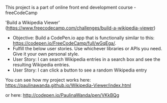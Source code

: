 This project is a part of online front end development course - freeCodeCamp

'Build a Wikipedia Viewer' (https://www.freecodecamp.com/challenges/build-a-wikipedia-viewer)
-    Objective: Build a CodePen.io app that is functionally similar to this: https://codepen.io/FreeCodeCamp/full/wGqEga/.
-    Fulfill the below user stories. Use whichever libraries or APIs you need. Give it your own personal style.
-    User Story: I can search Wikipedia entries in a search box and see the resulting Wikipedia entries.
-    User Story: I can click a button to see a random Wikipedia entry

You can see how my project works here: https://paulinawanda.github.io/Wikipedia-Viewer/index.html

or here: http://codepen.io/PaulinaWanda/pen/VKkBQg
